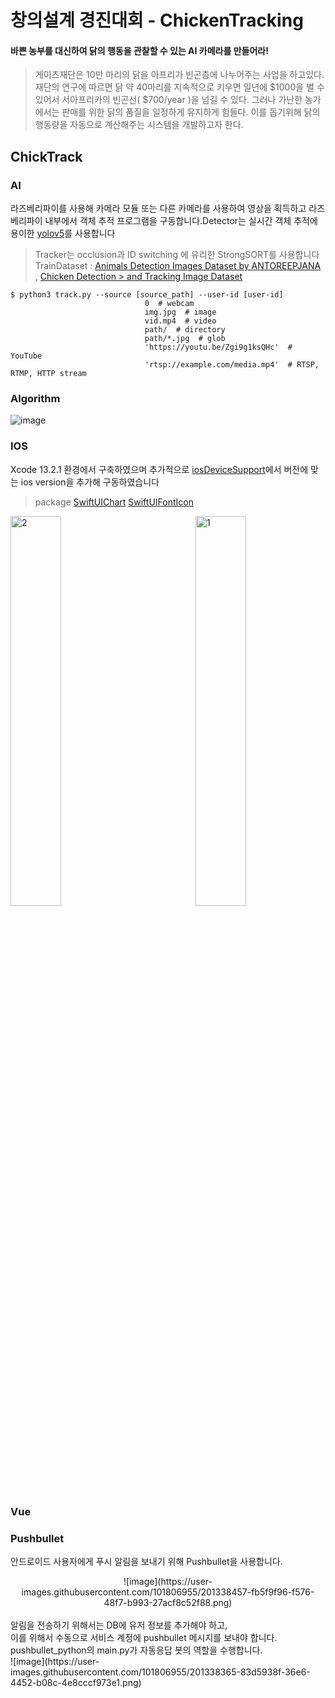 # 창의설계 경진대회 - ChickenTracking


#### 바쁜 농부를 대신하여 닭의 행동을 관찰할 수 있는 AI 카메라를 만들어라!
> 게이츠재단은 10만 마리의 닭을 아프리가 빈곤층에 나누어주는 사업을 하고있다.
> 재단의 연구에 따르면 닭 약 40마리를 지속적으로 키우면 일년에 $1000을 벌 수 있어서 서아프리카의 빈곤선( $700/year )을 넘길 수 있다.
> 그러나 가난한 농가에서는 판매를 위한 닭의 품질을 일정하게 유지하게 힘들다.
> 이를 돕기위해 닭의 행동량을 자동으로 계산해주는 시스템을 개발하고자 한다.


## ChickTrack


### AI

라즈베리파이를 사용해 카메라 모듈 또는 다른 카메라를 사용하여 영상을 획득하고 라즈베리파이 내부에서 객체 추적 프로그램을 구동합니다.Detector는 실시간 객체 추적에 용이한 [yolov5](https://github.com/search?q=yolo)를 사용합니다

> Tracker는  occlusion과 ID switching 에 유리한 StrongSORT를 사용합니다  
> TrainDataset : [Animals Detection Images Dataset by ANTOREEPJANA](https://www.kaggle.com/datasets/antoreepjana/animals-detection-images-dataset) , [Chicken Detection > and Tracking Image Dataset](https://universe.roboflow.com/chickens/chicken-detection-and-tracking/dataset/12)





```
$ python3 track.py --source [source_path] --user-id [user-id]
                              0  # webcam
                              img.jpg  # image
                              vid.mp4  # video
                              path/  # directory
                              path/*.jpg  # glob
                              'https://youtu.be/Zgi9g1ksQHc'  # YouTube
                              'rtsp://example.com/media.mp4'  # RTSP, RTMP, HTTP stream
```

### Algorithm

![image](https://user-images.githubusercontent.com/71868697/200842821-ea4599cd-1f3d-46f1-a357-cc2039c1991f.png)

### IOS
Xcode 13.2.1  환경에서 구축하였으며 추가적으로 [iosDeviceSupport](https://github.com/filsv/iOSDeviceSupport)에서 버전에 맞는 ios version을 추가해 구동하였습니다

> package
> [SwiftUIChart](https://github.com/AppPear/ChartView)
> [SwiftUIFontIcon](https://github.com/huybuidac/SwiftUIFontIcon)

<img width="40%" alt="2" src="https://user-images.githubusercontent.com/71868697/200848386-9900b88a-6b6d-45b3-a825-1249f8215542.png"> &nbsp; &nbsp; &nbsp; &nbsp; &nbsp; &nbsp; &nbsp; &nbsp; &nbsp; &nbsp; &nbsp; &nbsp;<img width="40%" alt="1" src="https://user-images.githubusercontent.com/71868697/200848538-16333fc5-372b-4028-9835-a06f937fa8fa.png">


### Vue


### Pushbullet
안드로이드 사용자에게 푸시 알림을 보내기 위해 Pushbullet을 사용합니다.</br>
<div align="center">
  ![image](https://user-images.githubusercontent.com/101806955/201338457-fb5f9f96-f576-48f7-b993-27acf8c52f88.png)
</div></br>
알림을 전송하기 위해서는 DB에 유저 정보를 추가해야 하고,</br>
이를 위해서 수동으로 서비스 계정에 pushbullet 메시지를 보내야 합니다.</br>
pushbullet_python의 main.py가 자동응답 봇의 역할을 수행합니다.</br>
![image](https://user-images.githubusercontent.com/101806955/201338365-83d5938f-36e6-4452-b08c-4e8cccf973e1.png)
</br>
